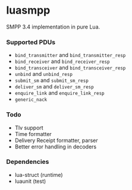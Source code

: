 # luasmpp

SMPP 3.4 implementation in pure Lua.

### Supported PDUs

* `bind_transmitter` and `bind_transmitter_resp`
* `bind_receiver` and `bind_receiver_resp`
* `bind_transceiver` and `bind_transceiver_resp`
* `unbind` and `unbind_resp`
* `submit_sm` and `submit_sm_resp`
* `deliver_sm` and `deliver_sm_resp`
* `enquire_link` and `enquire_link_resp`
* `generic_nack`

### Todo

* Tlv support
* Time formatter
* Delivery Receipt formatter, parser
* Better error handling in decoders

### Dependencies

* lua-struct (runtime)
* luaunit (test)

